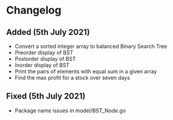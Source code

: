 # Changelog

## Added (5th July 2021)
- Convert a sorted integer array to balanced Binary Search Tree
- Preorder display of BST
- Postorder display of BST
- Inorder display of BST
- Print the pairs of elements with equal sum in a given array
- Find the max profit for a stock over seven days

## Fixed (5th July 2021)
- Package name issues in model/BST_Node.go